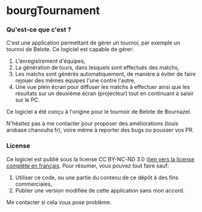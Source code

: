 # bourgTournament

### Qu'est-ce que c'est ? 
C'est une application permettant de gérer un tournoi, par exemple un tournoi de Belote. Ce logiciel est capable de gérer:

 1. L'enregistrement d'équipes,
 2. La génération de tours, dans lesquels sont effectués des matchs,
 3. Les matchs sont générés automatiquement, de manière à éviter de faire rejouer des mêmes équipes l'une contre l'autre,
 4. Une vue plein écran pour diffuser les matchs à effectuer ainsi que les résultats sur un deuxième écran (projecteur) tout en continuant à saisir sur le PC.

Ce logiciel a été conçu à l'origine pour le tournoir de Belote de Bournazel.

N'hésitez pas à me contacter pour proposer des améliorations (louis arobase chanouha fr), voire même à reporter des bugs ou pousser vos PR.

### License
Ce logiciel est publié sous la license CC BY-NC-ND 3.0 ([lien vers la license complète en français](https://creativecommons.org/licenses/by-nc-nd/3.0/deed.fr).
Pour résumer, vous pouvez tout faire sauf:
 1. Utiliser ce code, ou une partie du contenu de ce dépôt à des fins commerciales,
 2. Publier une version modifiée de cette application sans mon accord.

Me contacter si cela vous pose problème.
